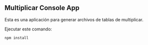 ## Multiplicar Console App

Esta es una aplicación para generar archivos de tablas de multiplicar.

Ejecutar este comando:

````
npm install
````